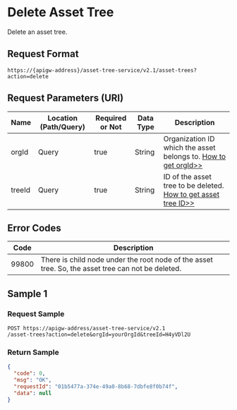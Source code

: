 # Delete Asset Tree

Delete an asset tree.

## Request Format

```
https://{apigw-address}/asset-tree-service/v2.1/asset-trees?action=delete

```

## Request Parameters (URI)

| Name | Location (Path/Query) | Required or Not | Data Type | Description |
|---------------|------------------|----------|-----------|--------------|
| orgId         | Query            | true     | String    | Organization ID which the asset belongs to. [How to get orgId>>](/docs/api/en/2.0.9/api_faqs#how-to-get-organization-id-orgid-orgid)                |
| treeId        | Query            | true    | String    | ID of the asset tree to be deleted. [How to get asset tree ID>>](/docs/api/en/2.0.9/api_faqs.html#how-to-get-the-id-of-an-asset-tree)        |



## Error Codes

| Code | Description    |
|-----------|-----------------------------|
| 99800| There is child node under the root node of the asset tree. So, the asset tree can not be deleted.  |




## Sample 1

### Request Sample

```
POST https://apigw-address/asset-tree-service/v2.1 
/asset-trees?action=delete&orgId=yourOrgId&treeId=H4yVDl2U
```

### Return Sample

```json
{
  "code": 0,
  "msg": "OK",
  "requestId": "01b5477a-374e-49a0-8b68-7dbfe8f0b74f",
  "data": null
}
```

